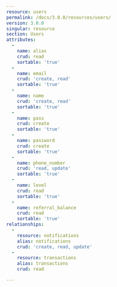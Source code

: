 ```yaml
---
resource: users
permalink: /docs/3.0.0/resources/users/
version: 3.0.0
singular: resource
section: Users
attributes:
  -
    name: alias
    crud: read
    sortable: 'true'
  -
    name: email
    crud: 'create, read'
    sortable: 'true'
  -
    name: name
    crud: 'create, read'
    sortable: 'true'
  -
    name: pass
    crud: create
    sortable: 'true'
  -
    name: password
    crud: create
    sortable: 'true'
  -
    name: phone_number
    crud: 'read, update'
    sortable: 'true'
  -
    name: level
    crud: read
    sortable: 'true'
  -
    name: referral_balance
    crud: read
    sortable: 'true'
relationships:
  -
    resource: notifications
    alias: notifications
    crud: 'create, read, update'
  -
    resource: transactions
    alias: transactions
    crud: read

---
```

